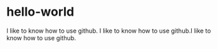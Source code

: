 # hello-world

I like to know how to use github.
I like to know how to use github.I like to know how to use github.
